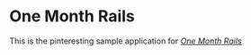 # One Month Rails

This is the pinteresting sample application for
[*One Month Rails*](http://onemonthrails.com)

